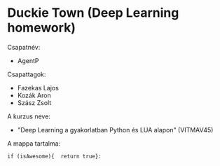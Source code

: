 # Duckie Town (Deep Learning homework)

Csapatnév: 
- AgentP

Csapattagok: 
- Fazekas Lajos
- Kozák Aron
- Szász Zsolt

A kurzus neve: 
- "Deep Learning a gyakorlatban Python és LUA alapon" (VITMAV45) 

A mappa tartalma:

`if (isAwesome){  return true}:`
